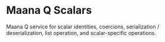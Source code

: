# Maana Q Scalars
Maana Q service for scalar identities, coercions, serialization / deserialization, list operation, and scalar-specific operations.
